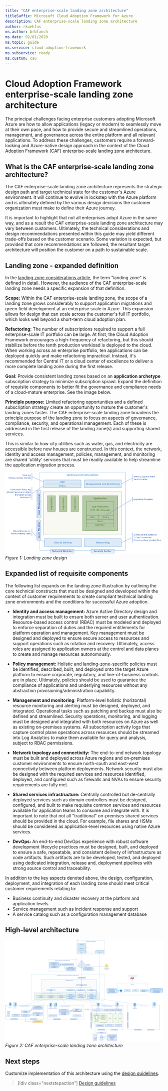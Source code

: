 ```yaml
---
title: "CAF enterprise-scale landing zone architecture"
titleSuffix: Microsoft Cloud Adoption Framework for Azure
description: CAF enterprise-scale landing zone architecture
author: rkuehfus
ms.author: brblanch
ms.date: 02/01/2020
ms.topic: guide
ms.service: cloud-adoption-framework
ms.subservice: ready
ms.custom: csu
---
```


<!-- cSpell:ignore rkuehfus CAF HSMs -->

# Cloud Adoption Framework enterprise-scale landing zone architecture

The principal challenges facing enterprise customers adopting Microsoft Azure are how to allow applications (legacy or modern) to seamlessly move at their own pace, and how to provide secure and streamlined operations, management, and governance across the entire platform and all relevant applications. To address these challenges, customers require a forward-looking and Azure-native design approach in the context of the Cloud Adoption Framework (CAF) enterprise-scale landing zone architecture.

<!-- markdownlint-disable MD026 -->

## What is the CAF enterprise-scale landing zone architecture?

The CAF enterprise-scale landing zone architecture represents the strategic design path and target technical state for the customer's Azure environment. It will continue to evolve in lockstep with the Azure platform and is ultimately defined by the various design decisions the customer organization must make to define their Azure journey.

It is important to highlight that not all enterprises adopt Azure in the same way, and as a result the CAF enterprise-scale landing zone architecture may vary between customers. Ultimately, the technical considerations and design recommendations presented within this guide may yield different trade-offs based on the customer scenario. Some variation is expected, but provided that core recommendations are followed, the resultant target architecture will position the customer on a path to sustainable scale.

## Landing zone - expanded definition

In the [landing zone considerations article](../../ready/considerations/index.md), the term "landing zone" is defined in detail. However, the audience of the CAF enterprise-scale landing zone needs a specific expansion of that definition.

**Scope:** Within the CAF enterprise-scale landing zone, the scope of a landing zone grows considerably to support application migrations and green field development at an enterprise scale in Azure. This expansion allows for design that can scale across the customer's full IT portfolio, which looks well beyond a short-term cloud adoption plan.

**Refactoring:** The number of subscriptions required to support a full enterprise-scale IT portfolio can be large. At first, the Cloud Adoption Framework encourages a high-frequency of refactoring, but this should stabilize before the tenth production workload is deployed to the cloud. When working across an enterprise portfolio, ten applications can be deployed quickly and make refactoring impractical. Instead, it's recommended for Central IT or a cloud center of excellence to deliver a more complete landing zone during the first release.

**Goal:** Provide consistent landing zones based on an **application archetype** subscription strategy to minimize subscription sprawl. Expand the definition of requisite components to better fit the governance and compliance needs of a cloud-mature enterprise. See the image below.

**Principle purpose:** Limited refactoring opportunities and a defined subscription strategy create an opportunity to mature the customer's landing zones faster. The CAF enterprise-scale landing zone broadens the principle purpose of the landing zone to focus on aspects of governance, compliance, security, and operational management. Each of these is addressed in the first release of the landing zone(s) and supporting shared services.

This is similar to how city utilities such as water, gas, and electricity are accessible before new houses are constructed. In this context, the network, identity and access management, policies, management, and monitoring are shared 'utility' services that must be readily available to help streamline the application migration process.

![Landing zone](./media/lz-design.png "landing zone")
_Figure 1: Landing zone design_

## Expanded list of requisite components

The following list expands on the landing zone illustration by outlining the core technical constructs that must be designed and developed within the context of customer requirements to create compliant technical landing zone environments and the conditions for successful Azure adoption.

- **Identity and access management:** Azure Active Directory design and integration must be built to ensure both server and user authentication. Resource-based access control (RBAC) must be modeled and deployed to enforce separation of duties and the required entitlements for platform operation and management. Key management must be designed and deployed to ensure secure access to resources and support operations such as rotation and recovery. Ultimately, access roles are assigned to application owners at the control and data planes to create and manage resources autonomously.

- **Policy management:** Holistic and landing-zone-specific policies must be identified, described, built, and deployed onto the target Azure platform to ensure corporate, regulatory, and line-of-business controls are in place. Ultimately, policies should be used to guarantee the compliance of applications and underlying resources without any abstraction provisioning/administration capability.

- **Management and monitoring**: Platform-level holistic (horizontal) resource monitoring and alerting must be designed, deployed, and integrated. Operational tasks such as patching and backup must also be defined and streamlined. Security operations, monitoring, and logging must be designed and integrated with both resources on Azure as well as existing on-premises systems. All subscription activity logs that capture control plane operations across resources should be streamed into Log Analytics to make them available for query and analysis, subject to RBAC permissions.

- **Network topology and connectivity:** The end-to-end network topology must be built and deployed across Azure regions and on-premises customer environments to ensure north-south and east-west connectivity between platform deployments. Network security must also be designed with the required services and resources identified, deployed, and configured such as firewalls and NVAs to ensure security requirements are fully met.

- **Shared services infrastructure:** Centrally controlled but de-centrally deployed services such as domain controllers must be designed, configured, and built to make requisite common services and resources available for application teams to consume and integrate with. It is important to note that not all "traditional" on-premises shared services should be provided in the cloud. For example, file shares and HSMs should be considered as application-level resources using native Azure services.

- **DevOps:** An end-to-end DevOps experience with robust software development lifecycle practices must be designed, built, and deployed to ensure a safe, repeatable, and consistent delivery of infrastructure as code artifacts. Such artifacts are to be developed, tested, and deployed using dedicated integration, release and, deployment pipelines with strong source control and traceability.

In addition to the key aspects denoted above, the design, configuration, deployment, and integration of each landing zone should meet critical customer requirements relating to:

- Business continuity and disaster recovery at the platform and application levels
- Service management such as incident response and support
- A service catalog such as a configuration management database

## High-level architecture

![CAF enterprise-scale landing zone architecture](./media/ns-arch.png)
_Figure 2: CAF enterprise-scale landing zone architecture_

## Next steps

Customize implementation of this architecture using the [design guidelines](./design-guidelines.md).

> [!div class="nextstepaction"]
> [Design guidelines](./design-guidelines.md)
